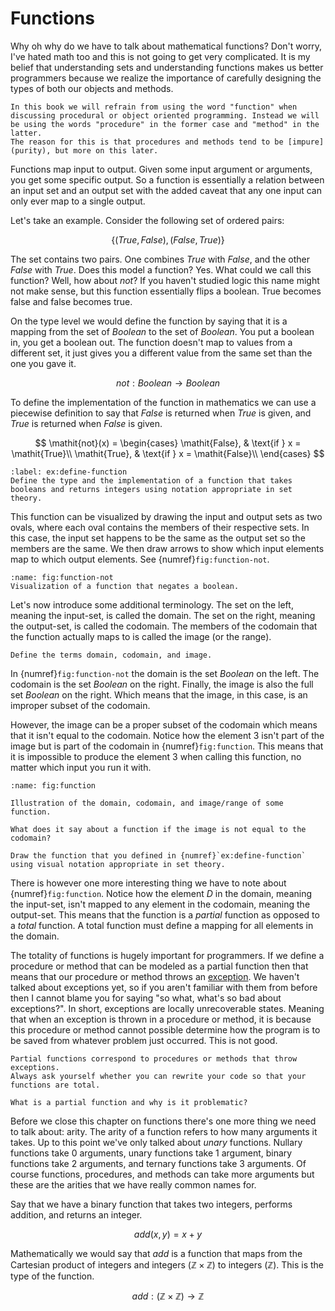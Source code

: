 # Functions

Why oh why do we have to talk about mathematical functions?
Don't worry, I've hated math too and this is not going to get very complicated.
It is my belief that understanding sets and understanding functions makes us better programmers because we realize the importance of carefully designing the types of both our objects and methods.

```{note}
In this book we will refrain from using the word "function" when discussing procedural or object oriented programming. Instead we will be using the words "procedure" in the former case and "method" in the latter.
The reason for this is that procedures and methods tend to be [impure](purity), but more on this later.
```

Functions map input to output.
Given some input argument or arguments, you get some specific output.
So a function is essentially a relation between an input set and an output set with the added caveat that any one input can only ever map to a single output.

Let's take an example.
Consider the following set of ordered pairs:

$$
\{ (\mathit{True}, \mathit{False}), (\mathit{False}, \mathit{True}) \}
$$

The set contains two pairs.
One combines $\mathit{True}$ with $\mathit{False}$, and the other $\mathit{False}$ with $\mathit{True}$.
Does this model a function?
Yes.
What could we call this function?
Well, how about $\mathit{not}$?
If you haven't studied logic this name might not make sense, but this function essentially flips a boolean.
True becomes false and false becomes true.

On the type level we would define the function by saying that it is a mapping from the set of $\mathit{Boolean}$ to the set of $\mathit{Boolean}$.
You put a boolean in, you get a boolean out.
The function doesn't map to values from a different set, it just gives you a different value from the same set than the one you gave it.

$$
\mathit{not} : \mathit{Boolean} \rightarrow \mathit{Boolean}
$$

To define the implementation of the function in mathematics we can use a piecewise definition to say that $\mathit{False}$ is returned when $\mathit{True}$ is given, and $\mathit{True}$ is returned when $\mathit{False}$ is given.

$$
\mathit{not}(x) = 
    \begin{cases}
        \mathit{False}, & \text{if } x = \mathit{True}\\
        \mathit{True},  & \text{if } x = \mathit{False}\\
    \end{cases}
$$

```{exercise}
:label: ex:define-function
Define the type and the implementation of a function that takes booleans and returns integers using notation appropriate in set theory.
```

This function can be visualized by drawing the input and output sets as two ovals, where each oval contains the members of their respective sets.
In this case, the input set happens to be the same as the output set so the members are the same.
We then draw arrows to show which input elements map to which output elements.
See {numref}`fig:function-not`.

```{figure} ../images/function-not.jpg
:name: fig:function-not
Visualization of a function that negates a boolean.
```

Let's now introduce some additional terminology.
The set on the left, meaning the input-set, is called the domain.
The set on the right, meaning the output-set, is called the codomain.
The members of the codomain that the function actually maps to is called the image (or the range).

```{exercise}
Define the terms domain, codomain, and image.
```

In {numref}`fig:function-not` the domain is the set $\textit{Boolean}$ on the left.
The codomain is the set $\textit{Boolean}$ on the right.
Finally, the image is also the full set $\textit{Boolean}$ on the right.
Which means that the image, in this case, is an improper subset of the codomain.

However, the image can be a proper subset of the codomain which means that it isn't equal to the codomain.
Notice how the element $3$ isn't part of the image but is part of the codomain in {numref}`fig:function`.
This means that it is impossible to produce the element $3$ when calling this function, no matter which input you run it with.

```{figure} ../images/function.jpg
:name: fig:function

Illustration of the domain, codomain, and image/range of some function.
```

```{exercise}
What does it say about a function if the image is not equal to the codomain?
```

```{exercise}
Draw the function that you defined in {numref}`ex:define-function` using visual notation appropriate in set theory.
```

There is however one more interesting thing we have to note about {numref}`fig:function`.
Notice how the element $D$ in the domain, meaning the input-set, isn't mapped to any element in the codomain, meaning the output-set.
This means that the function is a *partial* function as opposed to a *total* function.
A total function must define a mapping for all elements in the domain.

The totality of functions is hugely important for programmers.
If we define a procedure or method that can be modeled as a partial function then that means that our procedure or method throws an [exception](exceptions).
We haven't talked about exceptions yet, so if you aren't familiar with them from before then I cannot blame you for saying "so what, what's so bad about exceptions?".
In short, exceptions are locally unrecoverable states.
Meaning that when an exception is thrown in a procedure or method, it is because this procedure or method cannot possible determine how the program is to be saved from whatever problem just occurred.
This is not good.

```{tip}
Partial functions correspond to procedures or methods that throw exceptions.
Always ask yourself whether you can rewrite your code so that your functions are total.
```

```{exercise}
What is a partial function and why is it problematic?
```

Before we close this chapter on functions there's one more thing we need to talk about: arity.
The arity of a function refers to how many arguments it takes.
Up to this point we've only talked about *unary* functions.
Nullary functions take 0 arguments,
unary functions take 1 argument,
binary functions take 2 arguments,
and ternary functions take 3 arguments.
Of course functions, procedures, and methods can take more arguments but these are the arities that we have really common names for.

Say that we have a binary function that takes two integers, performs addition, and returns an integer.

$$
\mathit{add}(x, y) = x + y
$$

Mathematically we would say that $\mathit{add}$ is a function that maps from the Cartesian product of integers and integers ($\mathbb{Z} \times \mathbb{Z}$) to integers ($\mathbb{Z}$).
This is the type of the function.

$$
\mathit{add} : (\mathbb{Z} \times \mathbb{Z}) \rightarrow \mathbb{Z}
$$

